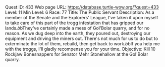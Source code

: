 Quest ID: 433
Web page URL: https://database.turtle-wow.org/?quest=433
Level: 11
Min Level: 6
Race: 77
Title: The Public Servant
Description: As a member of the Senate and the Explorers' League, I've taken it upon myself to take care of this part of the trogg infestation that has gripped our lands.$b$bThey've certainly made a mess of Gol'Bolar quarry, and for no reason. As we dug deep into the earth, they poured out, destroying our equipment and driving the miners out. There's not much for us to do but to exterminate the lot of them, rebuild, then get back to work.$b$bIf you help me with the troggs, I'll gladly recompense you for your time.
Objective: Kill 10 Rockjaw Bonesnappers for Senator Mehr Stonehallow at the Gol'Bolar quarry.
